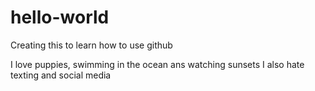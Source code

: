# hello-world
Creating this to learn how to use github 


I love puppies, swimming in the ocean ans watching sunsets
I also hate texting and social media 

